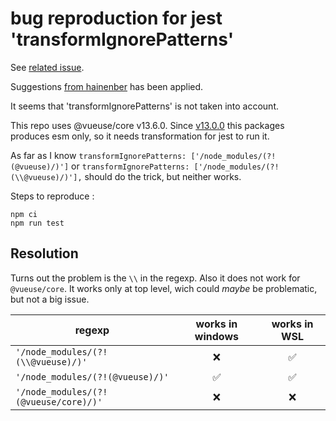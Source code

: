 # bug reproduction for jest 'transformIgnorePatterns'

See [related issue](https://github.com/jestjs/jest/issues/15781).

Suggestions [from hainenber](https://github.com/jestjs/jest/issues/15781#issuecomment-3217805458) has been applied.

It seems that 'transformIgnorePatterns' is not taken into account.

This repo uses @vueuse/core v13.6.0. Since [v13.0.0](https://github.com/vueuse/vueuse/releases/tag/v13.0.0) this packages produces esm only, so it needs transformation for jest to run it.

As far as I know `transformIgnorePatterns: ['/node_modules/(?!(@vueuse)/)']` or ``transformIgnorePatterns: ['/node_modules/(?!(\\@vueuse)/)'],``  should do the trick, but neither works.

Steps to reproduce :

```shell
npm ci
npm run test
```

## Resolution

Turns out the problem is the `\\` in the regexp.
Also it does not work for `@vueuse/core`. It works only at top level, wich could _maybe_ be problematic, but not a big issue.

| regexp | works in windows | works in WSL |
|--------|:----------------:|:------------:|
|`'/node_modules/(?!(\\@vueuse)/)'` | ❌ | ✅ |
|`'/node_modules/(?!(@vueuse)/)'` | ✅ | ✅ |
|`'/node_modules/(?!(@vueuse/core)/)'` | ❌ | ❌ |
